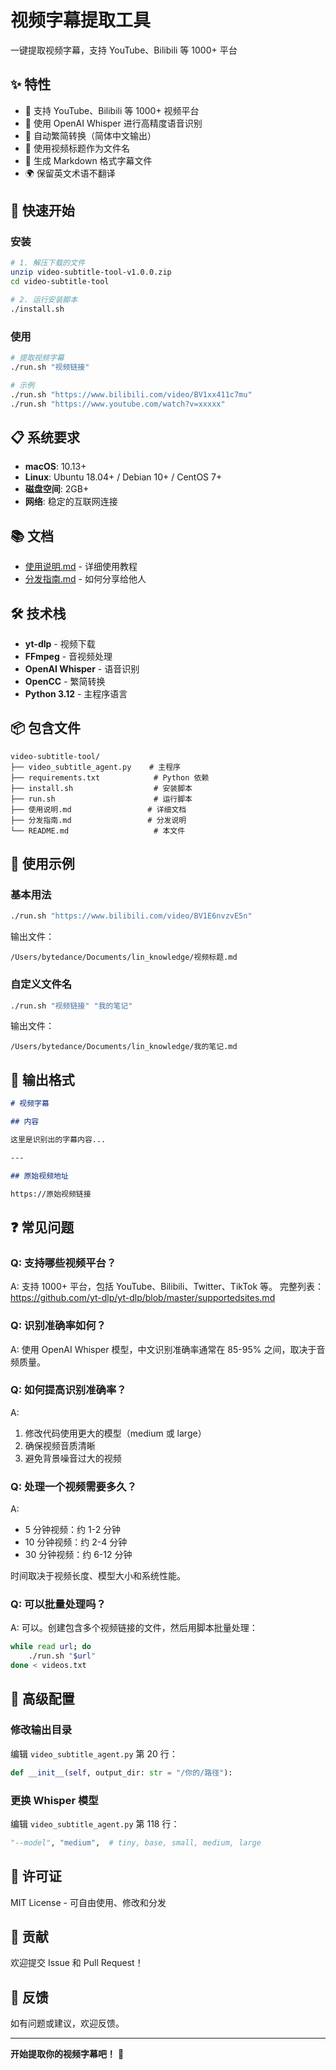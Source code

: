 # 视频字幕提取工具

一键提取视频字幕，支持 YouTube、Bilibili 等 1000+ 平台

## ✨ 特性

- 🎥 支持 YouTube、Bilibili 等 1000+ 视频平台
- 🎤 使用 OpenAI Whisper 进行高精度语音识别
- 🔄 自动繁简转换（简体中文输出）
- 📝 使用视频标题作为文件名
- 💾 生成 Markdown 格式字幕文件
- 🌍 保留英文术语不翻译

## 🚀 快速开始

### 安装

```bash
# 1. 解压下载的文件
unzip video-subtitle-tool-v1.0.0.zip
cd video-subtitle-tool

# 2. 运行安装脚本
./install.sh
```

### 使用

```bash
# 提取视频字幕
./run.sh "视频链接"

# 示例
./run.sh "https://www.bilibili.com/video/BV1xx411c7mu"
./run.sh "https://www.youtube.com/watch?v=xxxxx"
```

## 📋 系统要求

- **macOS**: 10.13+
- **Linux**: Ubuntu 18.04+ / Debian 10+ / CentOS 7+
- **磁盘空间**: 2GB+
- **网络**: 稳定的互联网连接

## 📚 文档

- [使用说明.md](使用说明.md) - 详细使用教程
- [分发指南.md](分发指南.md) - 如何分享给他人

## 🛠️ 技术栈

- **yt-dlp** - 视频下载
- **FFmpeg** - 音视频处理
- **OpenAI Whisper** - 语音识别
- **OpenCC** - 繁简转换
- **Python 3.12** - 主程序语言

## 📦 包含文件

```
video-subtitle-tool/
├── video_subtitle_agent.py    # 主程序
├── requirements.txt            # Python 依赖
├── install.sh                  # 安装脚本
├── run.sh                      # 运行脚本
├── 使用说明.md                 # 详细文档
├── 分发指南.md                 # 分发说明
└── README.md                   # 本文件
```

## 🎯 使用示例

### 基本用法

```bash
./run.sh "https://www.bilibili.com/video/BV1E6nvzvE5n"
```

输出文件：
```
/Users/bytedance/Documents/lin_knowledge/视频标题.md
```

### 自定义文件名

```bash
./run.sh "视频链接" "我的笔记"
```

输出文件：
```
/Users/bytedance/Documents/lin_knowledge/我的笔记.md
```

## 📄 输出格式

```markdown
# 视频字幕

## 内容

这里是识别出的字幕内容...

---

## 原始视频地址

https://原始视频链接
```

## ❓ 常见问题

### Q: 支持哪些视频平台？

A: 支持 1000+ 平台，包括 YouTube、Bilibili、Twitter、TikTok 等。
完整列表：https://github.com/yt-dlp/yt-dlp/blob/master/supportedsites.md

### Q: 识别准确率如何？

A: 使用 OpenAI Whisper 模型，中文识别准确率通常在 85-95% 之间，取决于音频质量。

### Q: 如何提高识别准确率？

A:
1. 修改代码使用更大的模型（medium 或 large）
2. 确保视频音质清晰
3. 避免背景噪音过大的视频

### Q: 处理一个视频需要多久？

A:
- 5 分钟视频：约 1-2 分钟
- 10 分钟视频：约 2-4 分钟
- 30 分钟视频：约 6-12 分钟

时间取决于视频长度、模型大小和系统性能。

### Q: 可以批量处理吗？

A: 可以。创建包含多个视频链接的文件，然后用脚本批量处理：

```bash
while read url; do
    ./run.sh "$url"
done < videos.txt
```

## 🔧 高级配置

### 修改输出目录

编辑 `video_subtitle_agent.py` 第 20 行：

```python
def __init__(self, output_dir: str = "/你的/路径"):
```

### 更换 Whisper 模型

编辑 `video_subtitle_agent.py` 第 118 行：

```python
"--model", "medium",  # tiny, base, small, medium, large
```

## 📄 许可证

MIT License - 可自由使用、修改和分发

## 🤝 贡献

欢迎提交 Issue 和 Pull Request！

## 💬 反馈

如有问题或建议，欢迎反馈。

---

**开始提取你的视频字幕吧！** 🎉
